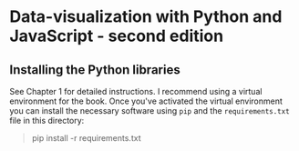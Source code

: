 # Data-visualization with Python and JavaScript - second edition

## Installing the Python libraries

See Chapter 1 for detailed instructions. I recommend using a virtual environment for the book. Once you've activated the virtual environment you can install the necessary software using `pip` and the `requirements.txt` file in this directory:

> pip install -r requirements.txt
